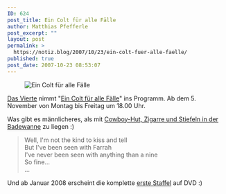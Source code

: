 ```yaml
---
ID: 624
post_title: Ein Colt für alle Fälle
author: Matthias Pfefferle
post_excerpt: ""
layout: post
permalink: >
  https://notiz.blog/2007/10/23/ein-colt-fuer-alle-faelle/
published: true
post_date: 2007-10-23 08:53:07
---
```

<!-- wp:image {"align":"center"} -->
<figure class="wp-block-image aligncenter"><img src="https://notiz.blog/wp-content/uploads/2007/10/colt.jpg" alt="Ein Colt für alle Fälle" /></figure>
<!-- /wp:image -->

<!-- wp:paragraph -->
<p><a href="http://www.das-vierte.de">Das Vierte</a> nimmt "<a href="http://www.das-vierte.de/content/aktionen/index.php?aktionid=358">Ein Colt für alle Fälle</a>" ins Programm. Ab dem 5. November von Montag bis Freitag um 18.00 Uhr.</p>
<!-- /wp:paragraph -->

<!-- wp:paragraph -->
<p>Was gibt es männlicheres, als mit <a href="http://www.tvdb.info/gfx/epg/usr/012400b.jpg">Cowboy-Hut, Zigarre und Stiefeln in der Badewanne</a> zu liegen :)</p>
<!-- /wp:paragraph -->

<!-- wp:quote -->
<blockquote class="wp-block-quote">
	<p>Well, I'm not the kind to kiss and tell<br/> But I've been seen with Farrah<br/> I've never been seen with anything than a nine<br/> So fine...<br/> ...
	</p>
</blockquote>
<!-- /wp:quote -->

<!-- wp:paragraph -->
<p>Und ab Januar 2008 erscheint die komplette <a href="http://www.amazon.de/Ein-Colt-f%C3%BCr-alle-F%C3%A4lle/dp/B000UO2LX0/">erste Staffel</a> auf DVD :)</p>
<!-- /wp:paragraph -->

<!-- wp:more -->
<!--more-->
<!-- /wp:more -->